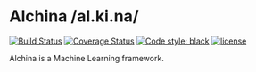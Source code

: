 # Alchina /al.ki.na/

[![Build Status](https://travis-ci.org/matthieugouel/alchina.svg?branch=master)](https://travis-ci.org/matthieugouel/alchina)
[![Coverage Status](https://coveralls.io/repos/github/matthieugouel/alchina/badge.svg?branch=master)](https://coveralls.io/github/matthieugouel/alchina?branch=master)
[![Code style: black](https://img.shields.io/badge/code%20style-black-000000.svg)](https://github.com/ambv/black)
[![license](https://img.shields.io/github/license/matthieugouel/gibica.svg)](https://github.com/matthieugouel/gibica/blob/master/LICENSE)

Alchina is a Machine Learning framework.
